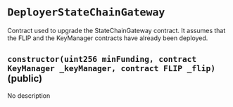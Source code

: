 # `DeployerStateChainGateway`

  Contract used to upgrade the StateChainGateway contract. It assumes that
          the FLIP and the KeyManager contracts have already been deployed.

## `constructor(uint256 minFunding, contract KeyManager _keyManager, contract FLIP _flip)` (public)

No description

